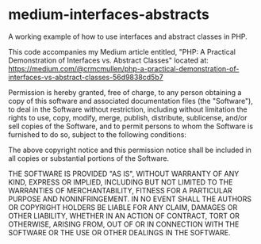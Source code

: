 # medium-interfaces-abstracts
A working example of how to use interfaces and abstract classes in PHP.

This code accompanies my Medium article entitled, "PHP: A Practical Demonstration of Interfaces vs. Abstract Classes" 
located at: https://medium.com/@crmcmullen/php-a-practical-demonstration-of-interfaces-vs-abstract-classes-56d9838cd5b7

Permission is hereby granted, free of charge, to any person obtaining a copy of this software and associated documentation files (the "Software"), to deal in the Software without restriction, including without limitation the rights to use, copy, modify, merge, publish, distribute, sublicense, and/or sell copies of the Software, and to permit persons to whom the Software is furnished to do so, subject to the following conditions:

The above copyright notice and this permission notice shall be included in all copies or substantial portions of the Software.

THE SOFTWARE IS PROVIDED "AS IS", WITHOUT WARRANTY OF ANY KIND, EXPRESS OR IMPLIED, INCLUDING BUT NOT LIMITED TO THE WARRANTIES OF MERCHANTABILITY, FITNESS FOR A PARTICULAR PURPOSE AND NONINFRINGEMENT. IN NO EVENT SHALL THE AUTHORS OR COPYRIGHT HOLDERS BE LIABLE FOR ANY CLAIM, DAMAGES OR OTHER LIABILITY, WHETHER IN AN ACTION OF CONTRACT, TORT OR OTHERWISE, ARISING FROM, OUT OF OR IN CONNECTION WITH THE SOFTWARE OR THE USE OR OTHER DEALINGS IN THE SOFTWARE.
